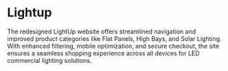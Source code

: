 # Lightup
The redesigned LightUp website offers streamlined navigation and improved product categories like Flat Panels, High Bays, and Solar Lighting. With enhanced filtering, mobile optimization, and secure checkout, the site ensures a seamless shopping experience across all devices for LED commercial lighting solutions.
